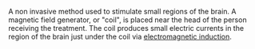 A non invasive method used to stimulate small regions of the brain. A magnetic field generator, or "coil", is placed near the head of the person receiving the treatment. The coil produces small electric currents in the region of the brain just under the coil via [electromagnetic induction](https://en.wikipedia.org/wiki/Electromagnetic_induction).